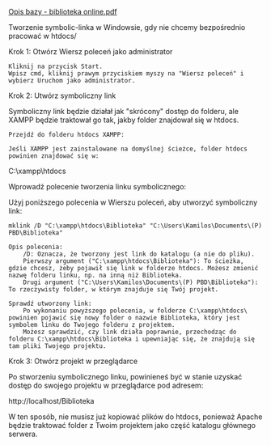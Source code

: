 [Opis bazy - biblioteka online.pdf](https://github.com/user-attachments/files/18310665/Opis.bazy.-.biblioteka.online.pdf)


Tworzenie symbolic-linka w Windowsie, gdy nie chcemy bezpośrednio pracować w htdocs/

Krok 1: Otwórz Wiersz poleceń jako administrator

    Kliknij na przycisk Start.
    Wpisz cmd, kliknij prawym przyciskiem myszy na "Wiersz poleceń" i wybierz Uruchom jako administrator.

Krok 2: Utwórz symboliczny link

Symboliczny link będzie działał jak "skrócony" dostęp do folderu, ale XAMPP będzie traktował go tak, jakby folder znajdował się w htdocs.

    Przejdź do folderu htdocs XAMPP:

    Jeśli XAMPP jest zainstalowane na domyślnej ścieżce, folder htdocs powinien znajdować się w:

C:\xampp\htdocs

Wprowadź polecenie tworzenia linku symbolicznego:

Użyj poniższego polecenia w Wierszu poleceń, aby utworzyć symboliczny link:

    mklink /D "C:\xampp\htdocs\Biblioteka" "C:\Users\Kamilos\Documents\(P) PBD\Biblioteka"

    Opis polecenia:
        /D: Oznacza, że tworzony jest link do katalogu (a nie do pliku).
        Pierwszy argument ("C:\xampp\htdocs\Biblioteka"): To ścieżka, gdzie chcesz, żeby pojawił się link w folderze htdocs. Możesz zmienić nazwę folderu linku, np. na inną niż Biblioteka.
        Drugi argument ("C:\Users\Kamilos\Documents\(P) PBD\Biblioteka"): To rzeczywisty folder, w którym znajduje się Twój projekt.

    Sprawdź utworzony link:
        Po wykonaniu powyższego polecenia, w folderze C:\xampp\htdocs\ powinien pojawić się nowy folder o nazwie Biblioteka, który jest symbolem linku do Twojego folderu z projektem.
        Możesz sprawdzić, czy link działa poprawnie, przechodząc do folderu C:\xampp\htdocs\Biblioteka i upewniając się, że znajdują się tam pliki Twojego projektu.

Krok 3: Otwórz projekt w przeglądarce

Po stworzeniu symbolicznego linku, powinieneś być w stanie uzyskać dostęp do swojego projektu w przeglądarce pod adresem:

http://localhost/Biblioteka

W ten sposób, nie musisz już kopiować plików do htdocs, ponieważ Apache będzie traktować folder z Twoim projektem jako część katalogu głównego serwera.
